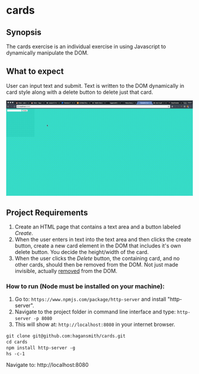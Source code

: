 # cards

## Synopsis

The cards exercise is an individual exercise in using Javascript to dynamically manipulate the DOM.

## What to expect

User can input text and submit. Text is written to the DOM dynamically in card style along with a delete button to delete just that card.

![DEMO](https://github.com/hagansmith/cards/blob/master/cards.gif)
## Project Requirements
1. Create an HTML page that contains a text area and a button labeled *Create*.
1. When the user enters in text into the text area and then clicks the create button, create a new card element in the DOM that includes it's own delete button. You decide the height/width of the card.
1. When the user clicks the *Delete* button, the containing card, and no other cards, should then be removed from the DOM. Not just made invisible, actually [removed](https://developer.mozilla.org/en-US/docs/Web/API/Node/removeChild) from the DOM.

### How to run (Node must be installed on your machine):
1. Go to: `https://www.npmjs.com/package/http-server` and install "http-server".  
2. Navigate to the project folder in command line interface and type: `http-server -p 8080`  
3. This will show at: `http://localhost:8080` in your internet browser.

```
git clone git@github.com:hagansmith/cards.git
cd cards
npm install http-server -g
hs -c-1
```
Navigate to: http://localhost:8080
